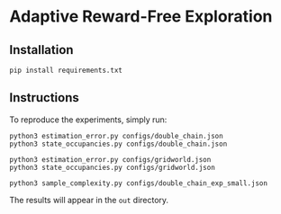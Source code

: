 # Adaptive Reward-Free Exploration

## Installation

```pip install requirements.txt```

## Instructions

To reproduce the experiments, simply run:
```
python3 estimation_error.py configs/double_chain.json
python3 state_occupancies.py configs/double_chain.json

python3 estimation_error.py configs/gridworld.json
python3 state_occupancies.py configs/gridworld.json

python3 sample_complexity.py configs/double_chain_exp_small.json
```

The results will appear in the `out` directory.